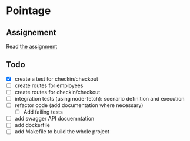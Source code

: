# Pointage

## Assignement

Read [the assignment](Node_Mid.md)

## Todo

- [x] create a test for checkin/checkout
- [ ] create routes for employees
- [ ] create routes for checkin/checkout
- [ ] integration tests (using node-fetch): scenario definition and execution
- [ ] refactor code (add documentation where necessary)
  - [ ] Add failing tests
- [ ] add swagger API docuemntation
- [ ] add dockerfile
- [ ] add Makefile to build the whole project
